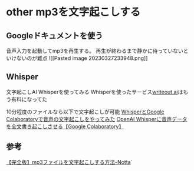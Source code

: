 # other mp3を文字起こしする
## Googleドキュメントを使う
音声入力を起動してmp3を再生する。
再生が終わるまで静かに待っていないといけないのが難点
![[Pasted image 20230327233948.png]]

## Whisper
文字起こしAI Whisperを使ってみる
Whisperを使ったサービス[writeout.ai](https://writeout.ai/add-transcripts)はもう有料になってた

10分程度のファイルなら以下で文字起こしが可能
[WhisperとGoogle Colaboratoryで音声の文字起こしをやってみた](https://zenn.dev/tam_tam/articles/d59250ecf25628?redirected=1)
[OpenAI Whisperに音声データを全文書き起こしさせる【Google Colaboratory】](https://zenn.dev/ik/articles/f891d628e829ea)

## 参考
[【完全版】mp3ファイルを文字起こしする方法-Notta](https://www.notta.ai/blog/mp3-to-text`#2)`